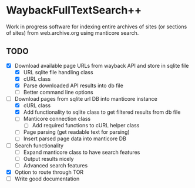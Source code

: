 # WaybackFullTextSearch++
Work in progress software for indexing entire archives of sites (or sections of sites) from web.archive.org using manticore search.

## TODO
- [X] Download available page URLs from wayback API and store in sqlite file
  - [X] URL sqlite file handling class
  - [X] cURL class
  - [X] Parse downloaded API results into db file
  - [ ] Better command line options
- [ ] Download pages from sqlite url DB into manticore instance
  - [X] cURL class
  - [X] Add functionality to sqlite class to get filtered results from db file 
  - [ ] Manticore connection class
    - [ ] Add required functions to cURL helper class
  - [ ] Page parsing (get readable text for parsing)
  - [ ] Insert parsed page data into manticore DB
- [ ] Search functionality
  - [ ] Expand manticore class to have search features
  - [ ] Output results nicely
  - [ ] Advanced search features
- [X] Option to route through TOR
- [ ] Write good documentation
